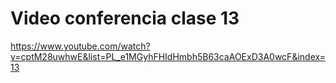 # Video conferencia clase 13

https://www.youtube.com/watch?v=cptM28uwhwE&list=PL_e1MGyhFHIdHmbh5B63caAOExD3A0wcF&index=13